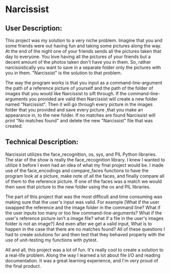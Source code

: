 # Narcissist

## User Description:

This project was my solution to a very niche problem. Imagine that you and some friends 
were out having fun and taking some pictures along the way. At the end of the night one of your friends
sends all the pictures taken that day to everyone. You love having all the pictures of your friends but a
decent amount of the photos taken don't have you in them. So, rather narcissistically you want to save 
in a separate folder only the pictures with you in them. "Narcissist" is the solution to that problem.

The way the program works is that you input as a command-line-argument the path of a reference
picture of yourself and the path of the folder of images that you would like Narcissist to sift
through. If the command-line-arguments you provided are valid then Narcissist will create a new folder 
named "Narcissist". Then it will go through every picture in the images folder that you provided and 
save every picture ,that you make an appearance in, to the new folder. If no matches are found Narcissist 
will print  "No matches found" and delete the new "Narcissist" file that was created.


## Technical Description:

Narcissist utilizes the face_recognition, os, sys, and PIL Python libraries.
The star of the show is really the face_recognition library. I knew I wanted to utilize it before
I even had an idea of what my final project would be. I made use of the face_encodings and compare_faces
functions to have the program look at a picture, make note of all the faces, and finally compare all of
them to the reference picture. If one of the faces was a match we would then save that picture to the new
folder using the os and PIL libraries.

The part of this project that was the most difficult and time consuming was making sure that the user's
input was valid. For example [What if the user swapped the reference and the image folder in the command line?
What if the user inputs too many or too few command-line-arguments? What if the user's reference picture isn't a
image file? what if a file in the user's images folder is not an image?] And even after we get a valid input,
What is to happen in the case that there are no matches found? All of these questions I had to create solutions
for and then test that they behaved properly with the use of unit-testing my functions with pytest.

All and all, this project was a lot of fun. It's really cool to create a solution to a real-life problem.
Along the way I learned a lot about file I/O and reading documentation. It was a great learning experience,
and I'm very proud of the final product.